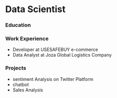 # Data Scientist

### Education

### Work Experience
- Developer at USESAFEBUY e-commerce
- Data Analyst at Joza Global Logistics Company

### Projects
- sentiment Analysis on Twitter Platform
- chatbot
- Sales Analysis
